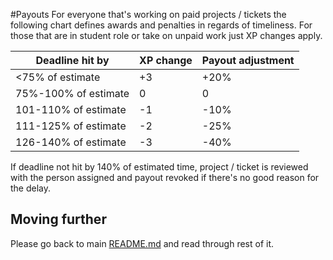 #Payouts
For everyone that's working on paid projects / tickets the following chart defines awards and penalties in regards of timeliness. For those that are in student role or take on unpaid work just XP changes apply.

| Deadline hit by      | XP change | Payout adjustment |
|----------------------|-----------|-------------------|
| <75% of estimate     | +3        | +20%              |
| 75%-100% of estimate | 0         | 0                 |
| 101-110% of estimate | -1        | -10%              |
| 111-125% of estimate | -2        | -25%              |
| 126-140% of estimate | -3        | -40%              |

If deadline not hit by 140% of estimated time, project / ticket is reviewed with the person assigned and payout revoked if there's no good reason for the delay.

## Moving further
Please go back to main [README.md](README.md) and read through rest of it.
